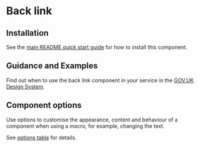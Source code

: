 # Back link

## Installation

See the [main README quick start guide](https://github.com/CautionYourBlast/govuk-frontend#quick-start) for how to install this component.

## Guidance and Examples

Find out when to use the back link component in your service in the [GOV.UK Design System](https://design-system.service.gov.uk/components/back-link).

## Component options

Use options to customise the appearance, content and behaviour of a component when using a macro, for example, changing the text.

See [options table](https://design-system.service.gov.uk/components/back-link/#options-back-link-example) for details.
